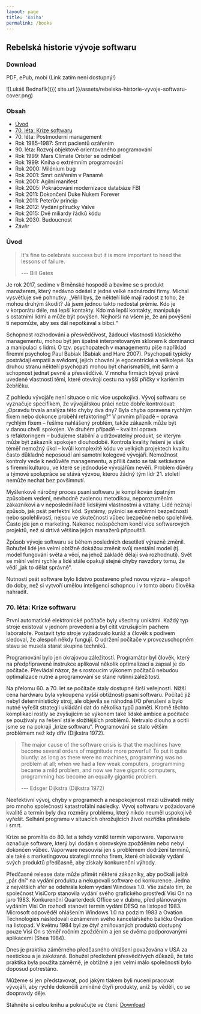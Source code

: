 ```yaml
---
layout: page
title: 'Kniha'
permalink: /books
---
```


## Rebelská historie vývoje softwaru

### Download

PDF, ePub, mobi (Link zatím není dostupný!)

![Lukáš Bednařík]({{ site.url }}/assets/rebelska-historie-vyvoje-softwaru-cover.png)

### Obsah

- [Úvod](#úvod)
- [70\. léta: Krize softwaru](#70-léta-krize-softwaru)
- 70\. léta: Postmoderní management
- Rok 1985–1987: Smrt pacientů ozářením
- 90\. léta: Rozvoj objektově orientovaného programování
- Rok 1999: Mars Climate Orbiter se odmlčel
- Rok 1999: Kniha o extrémním programování
- Rok 2000: Milénium bug
- Rok 2001: Smrt ozářením v Panamě
- Rok 2001: Agilní manifest
- Rok 2005: Pokračování modernizace databáze FBI
- Rok 2011: Dokončení Duke Nukem Forever
- Rok 2011: Peterův princip
- Rok 2012: Vydání příručky Valve
- Rok 2015: Dvě miliardy řádků kódu
- Rok 2030: Budoucnost
- Závěr

### Úvod

> It's fine to celebrate success but it is more important to heed the lessons of failure.
> 
> --- Bill Gates

Je rok 2017, sedíme v Brněnské hospodě a bavíme se s produkt manažerem,
který nedávno odešel z jedné velké nadnárodní firmy. Michal vysvětluje své pohnutky:
„Věřil bys, že někteří lidé mají radost z toho, že mohou druhým škodit? Já jsem jednou
takto nedostal prémie. Kdo je v korporátu déle, má lepší kontakty. Kdo má lepší kontakty,
manipuluje s ostatními lidmi a může být povýšen. Nejhorší na všem je, že ani povýšení ti nepomůže,
aby ses dál nepotkával s blbci.“

Schopnost rozhodování a přesvědčivost, žádoucí vlastnosti klasického managementu,
mohou být jen špatně interpretovaným sklonem k dominanci a manipulaci s lidmi. O tzv.
psychopatech v managementu píše například firemní psycholog Paul Babiak (Babiak and Hare 2007).
Psychopati typicky postrádají empatii a svědomí, jejich chování je egocentrické a velkolepé.
Na druhou stranu někteří psychopati mohou být charismatičtí, mít šarm a schopnost jednat pevně 
a přesvědčivě. V mnoha firmách bývají právě uvedené vlastnosti těmi, které otevírají cestu na
vyšší příčky v kariérním žebříčku.

Z pohledu vývojáře není situace o nic více uspokojivá. Vývoj softwaru se vyznačuje specifikem,
že vývojářskou práci nelze dobře kontrolovat: „Opravdu trvala analýza této chyby dva dny? Byla
chyba opravena rychlým fixem nebo dokonce proběhl refaktoring?“ V prvním případě – oprava rychlým
fixem – řešíme nahlášený problém, takže zákazník může být v danou chvíli spokojen. Ve druhém případě
– kvalitní oprava s refaktoringem – budujeme stabilní a udržovatelný produkt, se kterým může být
zákazník spokojen dlouhodobě. Kontrola kvality řešení je však téměř nemožný úkol – kvůli komplexitě
kódu ve velkých projektech kvalitu často důkladně neposoudí ani samotní kolegové vývojáři.
Nemožnost kontroly vede k nedůvěře managementu, a příliš často se tak setkáváme s firemní kulturou,
ve které se jednoduše vývojářům nevěří. Problém důvěry a týmové spolupráce se stává výzvou, kterou
žádný tým lídr 21. století nemůže nechat bez povšimnutí.

Myšlenkově náročný proces psaní softwaru je komplikován špatným způsobem vedení, nevhodně zvolenou
metodikou, neporozuměním zákazníkovi a v neposlední řadě lidskými vlastnostmi a vztahy. Lidé neznají
způsob, jak psát perfektní kód. Systémy, pyšnící se extrémní bezpečností nebo spolehlivostí, nejsou
ve skutečnosti vůbec bezpečné nebo spolehlivé. Často jde jen o marketing. Nakonec neúspěchem končí
více softwarových projektů, než si drtivá většina jejich manažerů připouští1.

Způsob vývoje softwaru se během posledních desetiletí výrazně změnil. Bohužel lidé jen velmi obtížně
dokážou změnit svůj mentální model (tj. model fungování světa a věcí, na jehož základě dělají svá rozhodnutí).
Svět se mění velmi rychle a lidé stále opakují stejné chyby navzdory tomu, že vědí „jak to dělat správně“.

Nutností psát software bylo lidstvo postaveno před novou výzvu – alespoň do doby, než si vytvoří umělou
inteligenci schopnou i v tomto oboru člověka nahradit.

### 70\. léta: Krize softwaru

První automatické elektronické počítače byly všechny unikátní. Každý typ stroje existoval v jednom
provedení a byl cítit vzrušujícím pachem laboratoře. Postavit tyto stroje vyžadovalo kuráž a člověk
s podivem sledoval, že alespoň někdy fungují. O udržení počítače v provozuschopném stavu se musela starat skupina techniků.

Programování bylo jen okrajovou záležitostí. Programátor byl člověk, který na předpřipravené instrukce aplikoval
několik optimalizací a zapsal je do počítače. Převládal názor, že s rostoucím výkonem počítačů nebudou optimalizace
nutné a programování se stane rutinní záležitostí.

Na přelomu 60. a 70. let se počítače staly dostupné širší veřejnosti. Nižší cena hardwaru byla vykoupena vyšší
obtížností psaní softwaru. Počítač již nebyl deterministický stroj, ale objevila se náhodná I/O přerušení a bylo
nutné vyřešit strategii ukládání dat do několika typů paměti. Kromě těchto komplikací rostly se zvyšujícím se
výkonem také lidské ambice a počítače se používaly na řešení stále složitějších problémů. Netrvalo dlouho a ocitli
jsme se na pokraji „krize softwaru“. Programování se stalo větším problémem než kdy dřív (Dijkstra 1972).

> The major cause of the software crisis is that the machines have become several orders of magnitude more
> powerful! To put it quite bluntly: as long as there were no machines, programming was no problem at all;
> when we had a few weak computers, programming became a mild problem, and now we have gigantic computers,
> programming has become an equally gigantic problem.
> 
> --- Edsger Dijkstra (Dijkstra 1972)

Neefektivní vývoj, chyby v programech a nespokojenost mezi uživateli měly pro mnoho společností katastrofální následky.
Vývoj softwaru v požadované kvalitě a termín byly dva rozměry problému, který nikdo neuměl uspokojivě vyřešit.
Selhání programu v situacích ohrožujících život nezřídka přinášelo i smrt.

Krize se promítla do 80. let a tehdy vznikl termín vaporware. Vaporware označuje software, který byl dodán s obrovským
zpožděním nebo nebyl dokončen vůbec. Vaporware nesouvisí jen s problémem dodržení termínů, ale také s marketingovou
strategií mnoha firem, které ohlašovaly vydání svých produktů předčasně, aby získaly konkurenční výhody.

Předčasné release date může přimět některé zákazníky, aby počkali ještě „pár dní“ na vydání produktu a nekupovali
software od konkurence. Jedna z největších afér se odehrála kolem vydání Windows 1.0. Vše začalo tím, že společnost
VisiCorp stanovila vydání svého grafického prostředí Visi On na jaro 1983. Konkurenční Quarterdeck Office se v dubnu,
před plánovaným vydáním Visi On rozhodl stanovit termín vydání DESQ na listopad 1983. Microsoft odpověděl ohlášením
Windows 1.0 na podzim 1983 a Ovation Technologies následovali oznámením svého kancelářského balíčku Ovation na listopad.
V květnu 1984 byl ze čtyř zmiňovaných produktů dostupný pouze Visi On s téměř ročním zpožděním a jen se dvěma podporovanými
aplikacemi (Shea 1984).

Dnes je praktika záměrného předčasného ohlášení považována v USA za neetickou a je zakázaná. Bohužel předložení přesvědčivých
důkazů, že tato praktika byla použita záměrně, je obtížné a jen velmi málo společností bylo doposud potrestáno.

Můžeme si jen představovat, pod jakým tlakem byli nuceni pracovat vývojáři, aby rychle dokončili zmíněné čtyři produkty,
aniž by věděli, co se doopravdy děje.

Stáhněte si celou knihu a pokračujte ve čtení: [Download](#download)
